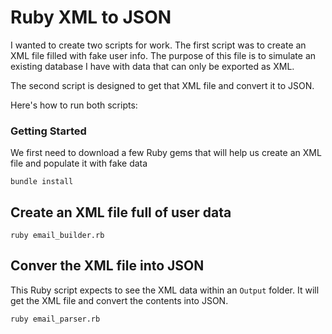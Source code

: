 # Ruby XML to JSON

I wanted to create two scripts for work.  The first script was to create an XML file filled with fake user info.  The purpose of this file is to simulate an existing database I have with data that can only be exported as XML.

The second script is designed to get that XML file and convert it to JSON.

Here's how to run both scripts:

### Getting Started

We first need to download a few Ruby gems that will help us create an XML file and populate it with fake data
```language-powerbash
bundle install
```


## Create an XML file full of user data


```language-powerbash
ruby email_builder.rb
```


## Conver the XML file into JSON

This Ruby script expects to see the XML data within an ```Output``` folder.  It will get the XML file and convert the contents into JSON.
```language-powerbash
ruby email_parser.rb
```


